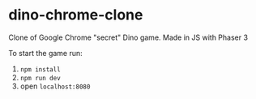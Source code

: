 # dino-chrome-clone

Clone of Google Chrome "secret" Dino game. Made in JS with Phaser 3

To start the game run:

1. `npm install`
2. `npm run dev`
3. open `localhost:8080`
